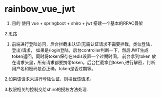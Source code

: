 # rainbow_vue_jwt

1. 目的 使用 vue + springboot + shiro + jwt 搭建一个基本的RPAC骨架

2.思路
   
   1. 前端进行登陆访问，后台拦截未认证(无需认证请求不需要拦截，类似登陆，登出)请求，
      如果是/login登陆，后台controller判断一下，然后JWT生成token返回，同时将token保存在redis设置一个过期时间。
      前台拿到token  放在请求头里，所有请求都要携带token，后台拦截拿到token,进行解密，判断用户名和密码是否正确，token是否过期等。
      
   2.如果该请求未进行登陆认证，则拦截该请求。


   3.权限相关的控制交给shiro的授权方法处理.
